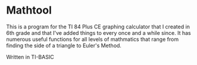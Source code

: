 # Mathtool
This is a program for the TI 84 Plus CE graphing calculator that I created in 6th grade and that I've added things to every once and a while since. It has numerous useful functions for all levels of mathmatics that range from finding the side of a triangle to Euler's Method. 

Written in TI-BASIC
